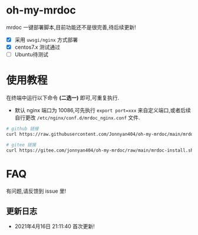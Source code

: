 # oh-my-mrdoc

mrdoc 一键部署脚本,目前功能还不是很完善,待后续更新!

- [x] 采用 `uwsgi/nginx` 方式部署
- [x] centos7.x 测试通过
- [ ] Ubuntu待测试

# 使用教程

在终端中运行以下命令 **(二选一)** 即可,可重复执行.

- 默认 nginx 端口为 10086,可先执行 `export port=xxx` 来自定义端口,或者后续自行更改 `/etc/nginx/conf.d/mrdoc_nginx.conf` 文件.

```bash
# github 链接
curl https://raw.githubusercontent.com/Jonnyan404/oh-my-mrdoc/main/mrdoc-install.sh | bash

# gitee 链接
curl https://gitee.com/jonnyan404/oh-my-mrdoc/raw/main/mrdoc-install.sh | bash
```


# FAQ

有问题,请反馈到 issue 里!



## 更新日志

- 2021年4月16日 21:11:40 首次更新!
